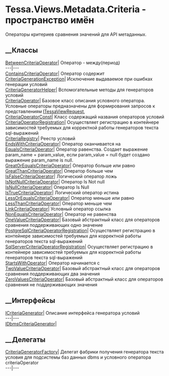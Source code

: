 # Tessa.Views.Metadata.Criteria - пространство имён
Операторы критериев сравнения значений для API метаданных.
##  __Классы
[BetweenCriteriaOperator](T_Tessa_Views_Metadata_Criteria_BetweenCriteriaOperator.htm)|
Оператор - между(период)  
---|---  
[ContainsCriteriaOperator](T_Tessa_Views_Metadata_Criteria_ContainsCriteriaOperator.htm)|
Оператор содержит  
[CriteriaGenerationException](T_Tessa_Views_Metadata_Criteria_CriteriaGenerationException.htm)|
Исключение выдаваемое при ошибках генерации условий  
[CriteriaGeneratorHelper](T_Tessa_Views_Metadata_Criteria_CriteriaGeneratorHelper.htm)|
Вспомогательные методы для генераторов условий  
[CriteriaOperator](T_Tessa_Views_Metadata_Criteria_CriteriaOperator.htm)|
Базовое класс описания условного оператора. Условные операторы предназначены
для формирования запросов к представлениям
[ITessaViewRequest](T_Tessa_Views_ITessaViewRequest.htm),  
[CriteriaOperatorConst](T_Tessa_Views_Metadata_Criteria_CriteriaOperatorConst.htm)|
Класс содержащий названия операторов условий  
[CriteriaOperatorRegistration](T_Tessa_Views_Metadata_Criteria_CriteriaOperatorRegistration.htm)|
Осуществляет регистрацию в контейнере зависимостей требуемых для корректной
работы генераторов текста sql-выражений  
[CriteriaRegistry](T_Tessa_Views_Metadata_Criteria_CriteriaRegistry.htm)|
Реестр условий  
[EndsWithCriteriaOperator](T_Tessa_Views_Metadata_Criteria_EndsWithCriteriaOperator.htm)|
Оператор оканчивается на  
[EqualsCriteriaOperator](T_Tessa_Views_Metadata_Criteria_EqualsCriteriaOperator.htm)|
Оператор равенства. Создает выражение param_name = param_value, если
param_value = null будет создано выражение param_name is null.  
[GreatOrEqualsCriteriaOperator](T_Tessa_Views_Metadata_Criteria_GreatOrEqualsCriteriaOperator.htm)|
Оператор больше или равно  
[GreatThanCriteriaOperator](T_Tessa_Views_Metadata_Criteria_GreatThanCriteriaOperator.htm)|
Оператор больше чем  
[IsFalseCriteriaOperator](T_Tessa_Views_Metadata_Criteria_IsFalseCriteriaOperator.htm)|
Логический оператор ложь  
[IsNotNullCriteriaOperator](T_Tessa_Views_Metadata_Criteria_IsNotNullCriteriaOperator.htm)|
Оператор Is Not null  
[IsNullCriteriaOperator](T_Tessa_Views_Metadata_Criteria_IsNullCriteriaOperator.htm)|
Оператор Is Null  
[IsTrueCriteriaOperator](T_Tessa_Views_Metadata_Criteria_IsTrueCriteriaOperator.htm)|
Логический оператор истина  
[LessOrEqualsCriteriaOperator](T_Tessa_Views_Metadata_Criteria_LessOrEqualsCriteriaOperator.htm)|
Оператор меньше или равно  
[LessThanCriteriaOperator](T_Tessa_Views_Metadata_Criteria_LessThanCriteriaOperator.htm)|
Оператор меньше чем  
[LinkCriteriaOperator](T_Tessa_Views_Metadata_Criteria_LinkCriteriaOperator.htm)|
Условный оператор ссылка  
[NonEqualsCriteriaOperator](T_Tessa_Views_Metadata_Criteria_NonEqualsCriteriaOperator.htm)|
Оператор не равенства  
[OneValueCriteriaOperator](T_Tessa_Views_Metadata_Criteria_OneValueCriteriaOperator.htm)|
Базовый абстрактный класс для операторов сравнения поддерживающих одно
значение  
[PostgreSqlCriteriaOperatorRegistration](T_Tessa_Views_Metadata_Criteria_PostgreSqlCriteriaOperatorRegistration.htm)|
Осуществляет регистрацию в контейнере зависимостей требуемых для корректной
работы генераторов текста sql-выражений  
[SqlServerCriteriaOperatorRegistration](T_Tessa_Views_Metadata_Criteria_SqlServerCriteriaOperatorRegistration.htm)|
Осуществляет регистрацию в контейнере зависимостей требуемых для корректной
работы генераторов текста sql-выражений  
[StartsWithOperator](T_Tessa_Views_Metadata_Criteria_StartsWithOperator.htm)|
Оператор начинается с  
[TwoValueCriteriaOperator](T_Tessa_Views_Metadata_Criteria_TwoValueCriteriaOperator.htm)|
Базовый абстрактный класс для операторов сравнения поддерживающих два значения  
[ZeroValuesCriteriaOperator](T_Tessa_Views_Metadata_Criteria_ZeroValuesCriteriaOperator.htm)|
Базовый абстрактный класс для операторов сравнения не поддерживающих значения  
## __Интерфейсы
[ICriteriaGenerator](T_Tessa_Views_Metadata_Criteria_ICriteriaGenerator.htm)|
Описание интерфейса генератора условий  
---|---  
[IDbmsCriteriaGenerator](T_Tessa_Views_Metadata_Criteria_IDbmsCriteriaGenerator.htm)|  
## __Делегаты
[CriteriaGeneratorFactory](T_Tessa_Views_Metadata_Criteria_CriteriaGeneratorFactory.htm)|
Делегат фабрики получения генератора текста условия для подсистемы баз данных
dbms и условного оператора criteriaOperator  
---|---
